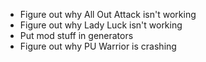 * Figure out why All Out Attack isn't working
* Figure out why Lady Luck isn't working
* Put mod stuff in generators
* Figure out why PU Warrior is crashing
